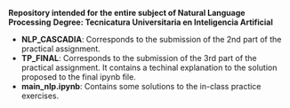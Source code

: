 **Repository intended for the entire subject of Natural Language Processing**
**Degree: Tecnicatura Universitaria en Inteligencia Artificial**

* **NLP\_CASCADIA**: Corresponds to the submission of the 2nd part of the practical assignment.
* **TP\_FINAL**: Corresponds to the submission of the 3rd part of the practical assignment. It contains a techinal explanation to the solution proposed to the final ipynb file. 
* **main\_nlp.ipynb**: Contains some solutions to the in-class practice exercises.
